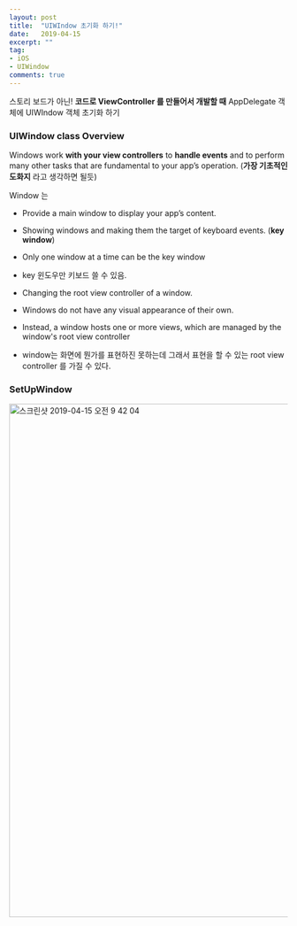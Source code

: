 ```yaml
---
layout: post
title:  "UIWIndow 초기화 하기!"
date:   2019-04-15
excerpt: ""
tag:
- iOS
- UIWindow
comments: true
---
```


스토리 보드가 아닌!
**코드로 ViewController 를 만들어서 개발할 때**
AppDelegate 객체에 UIWIndow 객체 초기화 하기

### UIWindow class Overview
Windows work **with your view controllers** to **handle events** and to perform many other tasks that are fundamental to your app’s operation.
(**가장 기초적인 도화지** 라고 생각하면 될듯)

Window 는
* Provide a main window to display your app’s content.
* Showing windows and making them the target of keyboard events. (**key window**)
* Only one window at a time can be the key window
* key 윈도우만 키보드 쓸 수 있음.

* Changing the root view controller of a window.
* Windows do not have any visual appearance of their own.
* Instead, a window hosts one or more views, which are managed by the window's root view controller
* window는 화면에 뭔가를 표현하진 못하는데 그래서 표현을 할 수 있는 root view controller 를 가질 수 있다.

### SetUpWindow

<img width="928" alt="스크린샷 2019-04-15 오전 9 42 04" src="https://user-images.githubusercontent.com/38423205/56101833-f9916580-5f62-11e9-9d6a-dadbe2cc337c.png">
